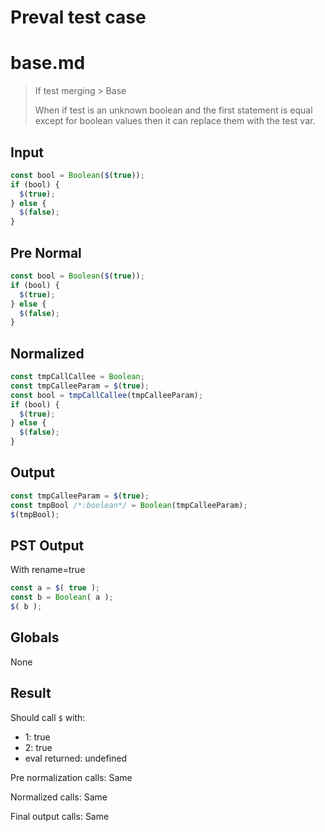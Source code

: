 # Preval test case

# base.md

> If test merging > Base
>
> When if test is an unknown boolean and the first statement is equal 
> except for boolean values then it can replace them with the test var.

## Input

`````js filename=intro
const bool = Boolean($(true));
if (bool) {
  $(true);
} else {
  $(false);
}
`````

## Pre Normal


`````js filename=intro
const bool = Boolean($(true));
if (bool) {
  $(true);
} else {
  $(false);
}
`````

## Normalized


`````js filename=intro
const tmpCallCallee = Boolean;
const tmpCalleeParam = $(true);
const bool = tmpCallCallee(tmpCalleeParam);
if (bool) {
  $(true);
} else {
  $(false);
}
`````

## Output


`````js filename=intro
const tmpCalleeParam = $(true);
const tmpBool /*:boolean*/ = Boolean(tmpCalleeParam);
$(tmpBool);
`````

## PST Output

With rename=true

`````js filename=intro
const a = $( true );
const b = Boolean( a );
$( b );
`````

## Globals

None

## Result

Should call `$` with:
 - 1: true
 - 2: true
 - eval returned: undefined

Pre normalization calls: Same

Normalized calls: Same

Final output calls: Same
